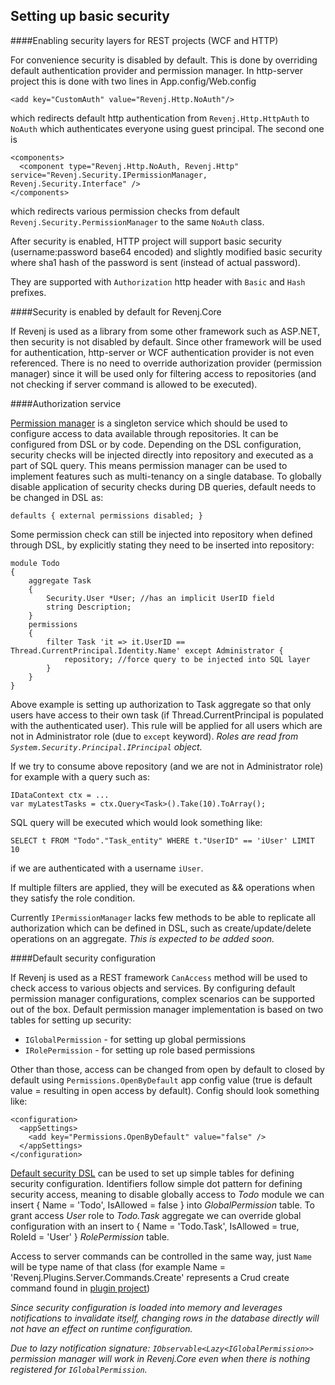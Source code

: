 ## Setting up basic security

####Enabling security layers for REST projects (WCF and HTTP)

For convenience security is disabled by default. This is done by overriding default authentication provider and permission manager. In http-server project this is done with two lines in App.config/Web.config

    <add key="CustomAuth" value="Revenj.Http.NoAuth"/>

which redirects default http authentication from `Revenj.Http.HttpAuth` to `NoAuth` which authenticates everyone using guest principal. The second one is

    <components>
      <component type="Revenj.Http.NoAuth, Revenj.Http" service="Revenj.Security.IPermissionManager, Revenj.Security.Interface" />
    </components>

which redirects various permission checks from default `Revenj.Security.PermissionManager` to the same `NoAuth` class.

After security is enabled, HTTP project will support basic security (username:password base64 encoded) and slightly modified basic security where sha1 hash of the password is sent (instead of actual password).

They are supported with `Authorization` http header with `Basic` and `Hash` prefixes.

####Security is enabled by default for Revenj.Core

If Revenj is used as a library from some other framework such as ASP.NET, then security is not disabled by default. Since other framework will be used for authentication, http-server or WCF authentication provider is not even referenced. There is no need to override authorization provider (permission manager) since it will be used only for filtering access to repositories (and not checking if server command is allowed to be executed).

####Authorization service

[Permission manager](https://github.com/ngs-doo/revenj/blob/master/csharp/Core/Revenj.Core.Interface/Security/IPermissionManager.cs) is a singleton service which should be used to configure access to data available through repositories. It can be configured from DSL or by code. Depending on the DSL configuration, security checks will be injected directly into repository and executed as a part of SQL query. This means permission manager can be used to implement features such as multi-tenancy on a single database. To globally disable application of security checks during DB queries, default needs to be changed in DSL as:

    defaults { external permissions disabled; }

Some permission check can still be injected into repository when defined through DSL, by explicitly stating they need to be inserted into repository:

    module Todo
    {
        aggregate Task
        {
            Security.User *User; //has an implicit UserID field
            string Description;
        }
        permissions
        {
            filter Task	'it => it.UserID == Thread.CurrentPrincipal.Identity.Name' except Administrator { 
                repository; //force query to be injected into SQL layer 
            }
        }
    }

Above example is setting up authorization to Task aggregate so that only users have access to their own task (if Thread.CurrentPrincipal is populated with the authenticated user). This rule will be applied for all users which are not in Administrator role (due to `except` keyword). *Roles are read from `System.Security.Principal.IPrincipal` object.*

If we try to consume above repository (and we are not in Administrator role) for example with a query such as:

    IDataContext ctx = ...
    var myLatestTasks = ctx.Query<Task>().Take(10).ToArray();

SQL query will be executed which would look something like:

    SELECT t FROM "Todo"."Task_entity" WHERE t."UserID" == 'iUser' LIMIT 10

if we are authenticated with a username `iUser`.  

If multiple filters are applied, they will be executed as && operations when they satisfy the role condition.

Currently `IPermissionManager` lacks few methods to be able to replicate all authorization which can be defined in DSL, such as create/update/delete operations on an aggregate. *This is expected to be added soon.*

####Default security configuration

If Revenj is used as a REST framework `CanAccess` method will be used to check access to various objects and services. By configuring default permission manager configurations, complex scenarios can be supported out of the box. Default permission manager implementation is based on two tables for setting up security:

 * `IGlobalPermission` - for setting up global permissions
 * `IRolePermission` - for setting up role based permissions

Other than those, access can be changed from open by default to closed by default using `Permissions.OpenByDefault` app config value (true is default value = resulting in open access by default). Config should look something like:

    <configuration>
      <appSettings>
        <add key="Permissions.OpenByDefault" value="false" />
      </appSettings>
    </configuration>

[Default security DSL](https://github.com/ngs-doo/revenj/blob/master/csharp/Core/Revenj.Core/Security/DSL/Security.dsl) can be used to set up simple tables for defining security configuration. Identifiers follow simple dot pattern for defining security access, meaning to disable globally access to *Todo* module we can insert { Name = 'Todo', IsAllowed = false } into *GlobalPermission* table.
To grant access *User* role to *Todo.Task* aggregate we can override global configuration with an insert to { Name = 'Todo.Task', IsAllowed = true, RoleId = 'User' } *RolePermission* table.

Access to server commands can be controlled in the same way, just `Name` will be type name of that class (for example Name = 'Revenj.Plugins.Server.Commands.Create' represents a Crud create command found in [plugin project](https://github.com/ngs-doo/revenj/blob/master/csharp/Plugins/Revenj.Plugins.Server.Commands/CRUD/Create.cs))

*Since security configuration is loaded into memory and leverages notifications to invalidate itself, changing rows in the database directly will not have an effect on runtime configuration.* 

*Due to lazy notification signature: `IObservable<Lazy<IGlobalPermission>>` permission manager will work in Revenj.Core even when there is nothing registered for `IGlobalPermission`.*